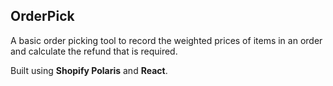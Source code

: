 ## OrderPick
A basic order picking tool to record the weighted prices of items in an order and calculate the refund that is required.

Built using **Shopify Polaris** and **React**.
